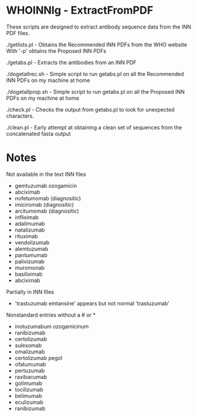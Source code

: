 WHOINNIg - ExtractFromPDF
=========================

These scripts are designed to extract antibody sequence data from the
INN PDF files.

./getlists.pl     - Obtains the Recommended INN PDFs from the WHO website
                    With '-p' obtains the Proposed INN PDFs

./getabs.pl       - Extracts the antibodies from an INN PDF

./dogetallrec.sh  - Simple script to run getabs.pl on all the
                    Recommended INN PDFs on my machine at home

./dogetallprop.sh - Simple script to run getabs.pl on all the Proposed
                    INN PDFs on my machine at home

./check.pl        - Checks the output from getabs.pl to look for
                    unexpected characters.

./clean.pl        - Early attempt at obtaining a clean set of
                    sequences from the concatenated fasta output


Notes
=====

Not available in the text INN files

- gemtuzumab ozogamicin
- abciximab
- nofetumomab (diagnositic)
- imiciromab (diagnositic)
- arcitumomab (diagnositic)
- infliximab
- adalimumab
- natalizumab
- rituximab
- vendolizumab
- alemtuzumab
- pantumumab
- palivizumab
- muromonab
- basiliximab
- abciximab

Partially in INN files

- 'trastuzumab emtansine' appears but not normal 'trastuzumab'

Nonstandard entries without a # or *

- inotuzumabum ozogamicinum
- ranibizumab
- certolizumab
- sulesomab
- omalizumab
- certolizumab pegol
- ofatumumab
- pertuzumab
- raxibacumab
- golimumab
- tocilizumab
- belimumab
- eculizumab
- ranibizumab


